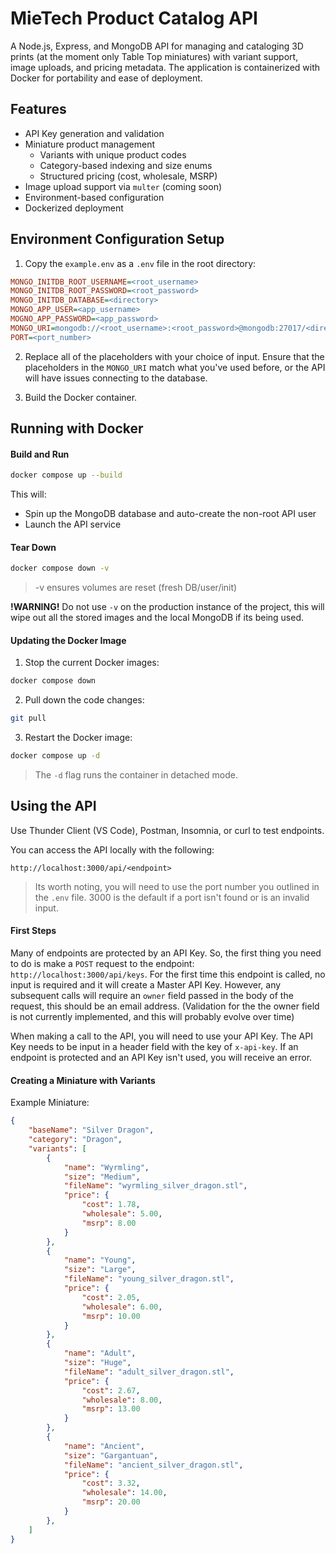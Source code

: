 # MieTech Product Catalog API

A Node.js, Express, and MongoDB API for managing and cataloging 3D prints (at the moment only Table Top miniatures) with variant support, image uploads, and pricing metadata. The application is containerized with Docker for portability and ease of deployment.

## Features
- API Key generation and validation
- Miniature product management
  - Variants with unique product codes
  - Category-based indexing and size enums
  - Structured pricing (cost, wholesale, MSRP)
- Image upload support via `multer` (coming soon)
- Environment-based configuration
- Dockerized deployment

## Environment Configuration Setup

1. Copy the `example.env` as a `.env` file in the root directory:
```ini
MONGO_INITDB_ROOT_USERNAME=<root_username>
MONGO_INITDB_ROOT_PASSWORD=<root_password>
MONGO_INITDB_DATABASE=<directory>
MONGO_APP_USER=<app_username>
MOGNO_APP_PASSWORD=<app_password>
MONGO_URI=mongodb://<root_username>:<root_password>@mongodb:27017/<directory>
PORT=<port_number>
```

2. Replace all of the placeholders with your choice of input. Ensure that the placeholders in the `MONGO_URI` match what you've used before, or the API will have issues connecting to the database.

3. Build the Docker container.

## Running with Docker

#### Build and Run
```bash
docker compose up --build
```

This will:
- Spin up the MongoDB database and auto-create the non-root API user
- Launch the API service

#### Tear Down
```bash
docker compose down -v
```
>-v ensures volumes are reset (fresh DB/user/init)

**!WARNING!** Do not use `-v` on the production instance of the project, this will wipe out all the stored images and the local MongoDB if its being used.

#### Updating the Docker Image

1. Stop the current Docker images:
```bash
docker compose down
```

2. Pull down the code changes:
```bash
git pull
```

3. Restart the Docker image:
```bash
docker compose up -d
```
>The `-d` flag runs the container in detached mode.

## Using the API

Use Thunder Client (VS Code), Postman, Insomnia, or curl to test endpoints.

You can access the API locally with the following:

```
http://localhost:3000/api/<endpoint>
```

>Its worth noting, you will need to use the port number you outlined in the `.env` file. 3000 is the default if a port isn't found or is an invalid input.

#### First Steps

Many of endpoints are protected by an API Key. So, the first thing you need to do is make a `POST` request to the endpoint: `http://localhost:3000/api/keys`. For the first time this endpoint is called, no input is required and it will create a Master API Key. However, any subsequent calls will require an `owner` field passed in the body of the request, this should be an email address. (Validation for the the owner field is not currently implemented, and this will probably evolve over time)

When making a call to the API, you will need to use your API Key. The API Key needs to be input in a header field with the key of `x-api-key`. If an endpoint is protected and an API Key isn't used, you will receive an error.

#### Creating a Miniature with Variants

Example Miniature:
```json
{
    "baseName": "Silver Dragon",
    "category": "Dragon",
    "variants": [
        {
            "name": "Wyrmling",
            "size": "Medium",
            "fileName": "wyrmling_silver_dragon.stl",
            "price": {
                "cost": 1.78,
                "wholesale": 5.00,
                "msrp": 8.00
            }
        },
        {
            "name": "Young",
            "size": "Large",
            "fileName": "young_silver_dragon.stl",
            "price": {
                "cost": 2.05,
                "wholesale": 6.00,
                "msrp": 10.00
            }
        },
        {
            "name": "Adult",
            "size": "Huge",
            "fileName": "adult_silver_dragon.stl",
            "price": {
                "cost": 2.67,
                "wholesale": 8.00,
                "msrp": 13.00
            }
        },
        {
            "name": "Ancient",
            "size": "Gargantuan",
            "fileName": "ancient_silver_dragon.stl",
            "price": {
                "cost": 3.32,
                "wholesale": 14.00,
                "msrp": 20.00
            }
        },
    ]
}
```